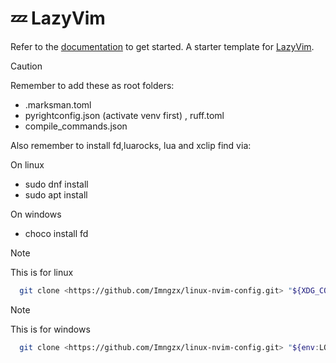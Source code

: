# 💤 LazyVim

Refer to the [documentation](https://lazyvim.github.io/installation) to get started.
A starter template for [LazyVim](https://github.com/LazyVim/LazyVim).

> [!CAUTION]
> Remember to add these as root folders:

- .marksman.toml
- pyrightconfig.json (activate venv first) , ruff.toml
- compile_commands.json

Also remember to install fd,luarocks, lua and xclip find via:

On linux
- sudo dnf install
- sudo apt install

On windows
- choco install fd

> [!NOTE]
> This is for linux

```sh
  git clone <https://github.com/Imngzx/linux-nvim-config.git> "${XDG_CONFIG_HOME:-$HOME/.config}"/nvim

```

> [!NOTE]
> This is for windows

```sh
  git clone <https://github.com/Imngzx/linux-nvim-config.git> "${env:LOCALAPPDATA}\nvim"
```

